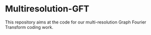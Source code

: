 # Multiresolution-GFT
This repository aims at the code for our multi-resolution Graph Fourier Transform coding work.  
